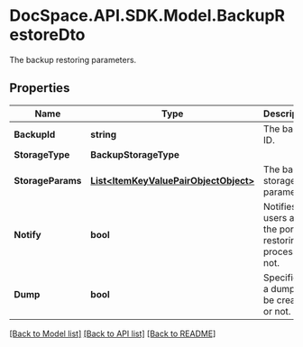 # DocSpace.API.SDK.Model.BackupRestoreDto
The backup restoring parameters.

## Properties

Name | Type | Description | Notes
------------ | ------------- | ------------- | -------------
**BackupId** | **string** | The backup ID. | [optional] 
**StorageType** | **BackupStorageType** |  | [optional] 
**StorageParams** | [**List&lt;ItemKeyValuePairObjectObject&gt;**](ItemKeyValuePairObjectObject.md) | The backup storage parameters. | [optional] 
**Notify** | **bool** | Notifies users about the portal restoring process or not. | [optional] 
**Dump** | **bool** | Specifies if a dump will be created or not. | [optional] 

[[Back to Model list]](../README.md#documentation-for-models) [[Back to API list]](../README.md#documentation-for-api-endpoints) [[Back to README]](../README.md)

